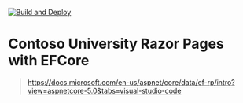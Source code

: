 [![Build and Deploy](https://github.com/pauldotyu/ContosoUniversity/actions/workflows/build-and-deploy.yml/badge.svg)](https://github.com/pauldotyu/ContosoUniversity/actions/workflows/build-and-deploy.yml)

# Contoso University Razor Pages with EFCore

> https://docs.microsoft.com/en-us/aspnet/core/data/ef-rp/intro?view=aspnetcore-5.0&tabs=visual-studio-code

